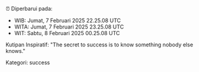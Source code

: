 ⏰ Diperbarui pada:
- WIB: Jumat, 7 Februari 2025 22.25.08 UTC
- WITA: Jumat, 7 Februari 2025 23.25.08 UTC
- WIT: Sabtu, 8 Februari 2025 00.25.08 UTC

Kutipan Inspiratif:
"The secret to success is to know something nobody else knows."


Kategori: success

